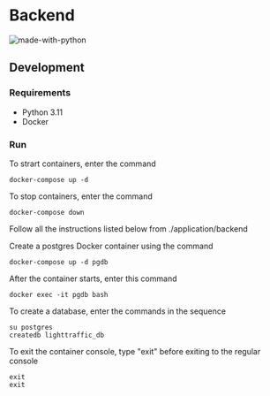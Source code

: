 # Backend

</hr>

![made-with-python](https://img.shields.io/badge/Made%20with-Python-1f425f.svg)

</hr>

## Development

### Requirements

- Python 3.11
- Docker

### Run
To strart containers, enter the command
``` shell
docker-compose up -d
```

To stop containers, enter the command
``` shell
docker-compose down
```

Follow all the instructions listed below from ./application/backend

Create a postgres Docker container using the command 

```shell
docker-compose up -d pgdb
```
After the container starts, enter this command

```shell
docker exec -it pgdb bash
```

To create a database, enter the commands in the sequence

```shell
su postgres
createdb lighttraffic_db
```

To exit the container console, type "exit" before exiting to the regular console
```shell
exit
exit
```